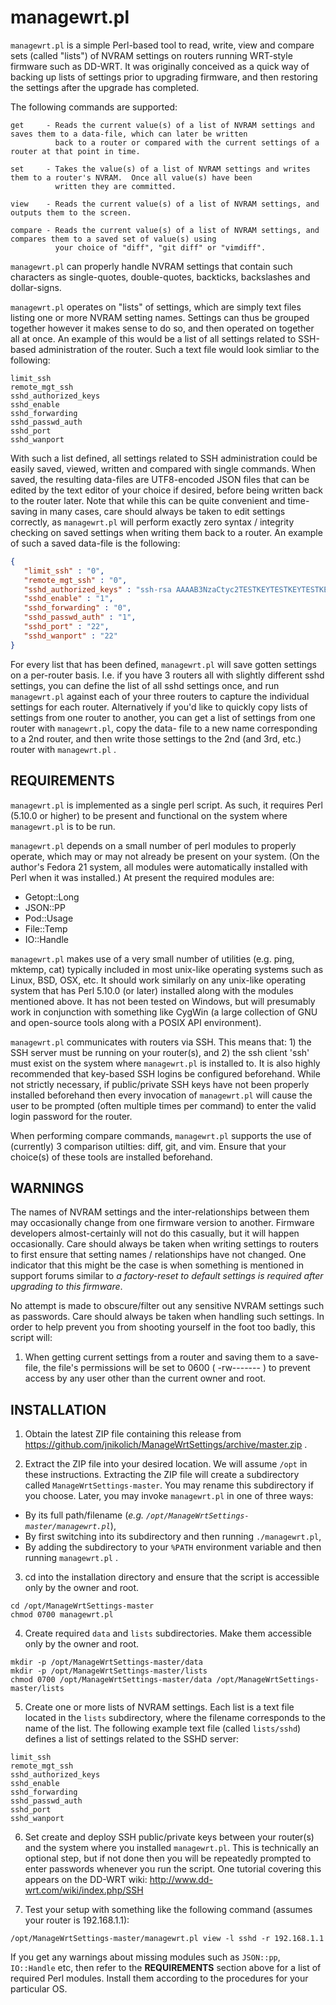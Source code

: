 managewrt.pl
============

`managewrt.pl` is a simple Perl-based tool to read, write, view and compare sets (called "lists") of NVRAM settings on routers
running WRT-style firmware such as DD-WRT.  It was originally conceived as a quick way of backing up lists of settings prior
to upgrading firmware, and then restoring the settings after the upgrade has completed.

The following commands are supported:

	get		- Reads the current value(s) of a list of NVRAM settings and saves them to a data-file, which can later be written
			  back to a router or compared with the current settings of a router at that point in time.

	set		- Takes the value(s) of a list of NVRAM settings and writes them to a router's NVRAM.  Once all value(s) have been
			  written they are committed.

	view	- Reads the current value(s) of a list of NVRAM settings, and outputs them to the screen.

	compare	- Reads the current value(s) of a list of NVRAM settings, and compares them to a saved set of value(s) using
			  your choice of "diff", "git diff" or "vimdiff".

`managewrt.pl` can properly handle NVRAM settings that contain such characters as single-quotes, double-quotes, backticks,
backslashes and dollar-signs.

`managewrt.pl` operates on "lists" of settings, which are simply text files listing one or more NVRAM setting names.  Settings
can thus be grouped together however it makes sense to do so, and then operated on together all at once.  An example of this
would be a list of all settings related to SSH-based administration of the router.  Such a text file would look simliar to
the following:

```text
limit_ssh
remote_mgt_ssh
sshd_authorized_keys
sshd_enable				
sshd_forwarding
sshd_passwd_auth			
sshd_port     
sshd_wanport
```

With such a list defined, all settings related to SSH administration could be easily saved, viewed, written and compared with
single commands.  When saved, the resulting data-files are UTF8-encoded JSON files that can be edited by the text editor of
your choice if desired, before being written back to the router later.  Note that while this can be quite convenient and
time-saving in many cases, care should always be taken to edit settings correctly, as `managewrt.pl` will perform exactly zero
syntax / integrity checking on saved settings when writing them back to a router.  An example of such a saved data-file is
the following:

```json
{
   "limit_ssh" : "0",
   "remote_mgt_ssh" : "0",
   "sshd_authorized_keys" : "ssh-rsa AAAAB3NzaCtyc2TESTKEYTESTKEYTESTKEYAI+LHc+AM2u/MiKHYrBx4aOJa3XK22qFCHramQteOWRJQWBUvOcrZMENo7kFsbzLhxLbsBnV6PBlPcYbAkomcjMmOLgdO65zBrcCz+TyoxzoylUOKaQ3pDI2cEFjP79Mz7jNxuC6JlzEJxJTLUuknJabVNEaKryzUvwzrip40K5hwAeasqXT2w1xeLgVEDOu54nTJndNA4p8A/KVXN9V0lowK1uLXFBHds5tHp+1grGEQAI8bbz0bB9KoxOEUFyI2V+tXyRS+LPFSXBjNc3ix8BUsOuTelj91pYdB49/sS6rPAtL1iym3FOTrod9cNSUxveaWTykZY0pSVbB7PA3R9QlhsW6Hu+ZhRt591jaXc/qZ7cEYlH1waaXAMl7fatKNSR+ThAXbRHiOV0rWr+d144F/oBOTP8bOAquFX1Gy284bKMLk= root@einstein\nssh-rsa AAAAB3NzaCTESTKEYTESTKEYTESTKEYnUkH4P2H79onbQ/A9C/rdXU8f5NW6MM0ZyRk6SdCnICWWdbJ4J7C+k4OXKJ2mi470YodIuHTqadhjs+QRYwKcFzGn8RXEEwq9letJ1rw/tg9NWa/05EMdZvXhg3wG3KXJ8edGg61xM4jCLGgF9rs/3tfqQEt0XcR6xxD8Zoj6NLlJRqPkbl/hjXjbt+c/avu6b0g4HeTHtTOHE5SEqKIW+6U90497d/UeCZIQOFN84UBtpGFuZMpxGb6PNA7kucVELrrjp0cJHeBgPDHeeMf39cTSOtbVgf5yzFVT8mx5kuuyTcqbAlWQpOxJiQ== root@biblios",
   "sshd_enable" : "1",
   "sshd_forwarding" : "0",
   "sshd_passwd_auth" : "1",
   "sshd_port" : "22",
   "sshd_wanport" : "22"
}
```

For every list that has been defined, `managewrt.pl` will save gotten settings on a per-router basis.  I.e. if you have 3 routers
all with slightly different sshd settings, you can define the list of all sshd settings once, and run `managewrt.pl` against
each of your three routers to capture the individual settings for each router.  Alternatively if you'd like to quickly copy
lists of settings from one router to another, you can get a list of settings from one router with `managewrt.pl`, copy the data-
file to a new name corresponding to a 2nd router, and then write those settings to the 2nd (and 3rd, etc.) router with
`managewrt.pl` .


REQUIREMENTS
------------

`managewrt.pl` is implemented as a single perl script.  As such, it requires Perl (5.10.0 or higher) to be present and
functional on the system where `managewrt.pl` is to be run.

`managewrt.pl` depends on a small number of perl modules to properly operate, which may or may not already be present on your
system.  (On the author's Fedora 21 system, all modules were automatically installed with Perl when it was installed.)  At
present the required modules are:
- Getopt::Long
- JSON::PP
- Pod::Usage
- File::Temp
- IO::Handle

`managewrt.pl` makes use of a very small number of utilities (e.g. ping, mktemp, cat) typically included in most unix-like
operating systems such as Linux, BSD, OSX, etc.  It should work similarly on any unix-like operating system that has
Perl 5.10.0 (or later) installed along with the modules mentioned above.  It has not been tested on Windows, but will
presumably work in conjunction with something like CygWin (a large collection of GNU and open-source tools along with a
POSIX API environment).

`managewrt.pl` communicates with routers via SSH.  This means that: 1) the SSH server must be running on your router(s), and
2) the ssh client 'ssh' must exist on the system where `managewrt.pl` is installed to.  It is also highly recommended that
key-based SSH logins be configured beforehand.  While not strictly necessary, if public/private SSH keys have not been properly
installed beforehand then every invocation of `managewrt.pl` will cause the user to be prompted (often multiple times per command)
to enter the valid login password for the router.

When performing compare commands, `managewrt.pl` supports the use of (currently) 3 comparison utilties:  diff, git, and vim.
Ensure that your choice(s) of these tools are installed beforehand.


WARNINGS
--------
The names of NVRAM settings and the inter-relationships between them may occasionally change from one firmware version to another.  Firmware developers almost-certainly will not do this casually, but it will happen occasionally.  Care should always be taken when writing settings to routers to first ensure that setting names / relationships have not changed.  One indicator that this might be the case is when something is mentioned in support forums similar to *a factory-reset to default settings is required after upgrading to this firmware*.

No attempt is made to obscure/filter out any sensitive NVRAM settings such as passwords.  Care should always be taken when handling such settings.  In order to help prevent you from shooting yourself in the foot too badly, this script will:

1. When getting current settings from a router and saving them to a save-file, the file's permissions will be set to 0600 ( -rw------- ) to prevent access by any user other than the current owner and root.


INSTALLATION
------------

1. Obtain the latest ZIP file containing this release from https://github.com/jnikolich/ManageWrtSettings/archive/master.zip .

2. Extract the ZIP file into your desired location.  We will assume `/opt` in these instructions.  Extracting the ZIP file will create a subdirectory called `ManageWrtSettings-master`.  You may rename this subdirectory if you choose.  Later, you may invoke `managewrt.pl` in one of three ways:
  - By its full path/filename (*e.g. `/opt/ManageWrtSettings-master/managewrt.pl`*),
  - By first switching into its subdirectory and then running `./managewrt.pl`,
  - By adding the subdirectory to your `%PATH` environment variable and then running `managewrt.pl` .


3. cd into the installation directory and ensure that the script is accessible only by the owner and root.
```shell
cd /opt/ManageWrtSettings-master
chmod 0700 managewrt.pl
```

4. Create required `data` and `lists` subdirectories.  Make them accessible only by the owner and root.
```shell
mkdir -p /opt/ManageWrtSettings-master/data
mkdir -p /opt/ManageWrtSettings-master/lists
chmod 0700 /opt/ManageWrtSettings-master/data /opt/ManageWrtSettings-master/lists
```

5. Create one or more lists of NVRAM settings.  Each list is a text file located in the `lists` subdirectory, where the filename corresponds to the name of the list.  The following example text file (called `lists/sshd`) defines a list of settings related to the SSHD server:
```shell
limit_ssh
remote_mgt_ssh
sshd_authorized_keys
sshd_enable                
sshd_forwarding
sshd_passwd_auth            
sshd_port     
sshd_wanport
```

6. Set create and deploy SSH public/private keys between your router(s) and the system where you installed `managewrt.pl`.  This is technically an optional step, but if not done then you will be repeatedly prompted to enter passwords whenever you run the script.  One tutorial covering this appears on the DD-WRT wiki:  http://www.dd-wrt.com/wiki/index.php/SSH

7. Test your setup with something like the following command (assumes your router is 192.168.1.1):
```shell
/opt/ManageWrtSettings-master/managewrt.pl view -l sshd -r 192.168.1.1
```
If you get any warnings about missing modules such as `JSON::pp`, `IO::Handle` etc, then refer to the **REQUIREMENTS** section above for a list of required Perl modules.  Install them according to the procedures for your particular OS.
